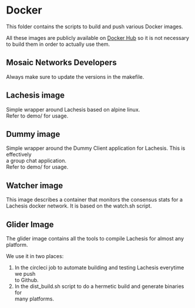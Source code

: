 # Docker 

This folder contains the scripts to build and push various Docker images.

All these images are publicly available on [Docker Hub](https://hub.docker.com/u/mosaicnetworks/) so it is not necessary  
to build them in order to actually use them. 

## Mosaic Networks Developers

Always make sure to update the versions in the makefile.

## Lachesis image

Simple wrapper around Lachesis based on alpine linux.  
Refer to demo/ for usage.

## Dummy image

Simple wrapper around the Dummy Client application for Lachesis. This is effectively  
a group chat application.  
Refer to demo/ for usage.

## Watcher image

This image describes a container that monitors the consensus stats for a Lachesis 
docker network. It is based on the watch.sh script.

## Glider Image

The glider image contains all the tools to compile Lachesis for almost any platform.  

We use it in two places:

1) In the circleci job to automate building and testing Lachesis everytime we push  
   to Github.
2) In the dist_build.sh script to do a hermetic build and generate binaries for  
   many platforms.
